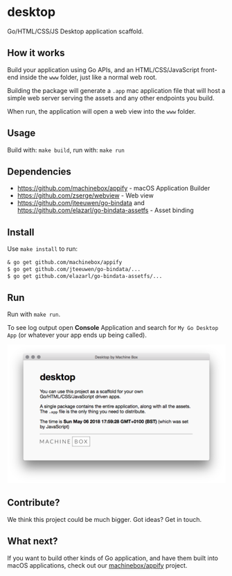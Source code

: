 # desktop

Go/HTML/CSS/JS Desktop application scaffold.

## How it works

Build your application using Go APIs, and an HTML/CSS/JavaScript front-end
inside the `www` folder, just like a normal web root.

Building the package will generate a `.app` mac application file that will
host a simple web server serving the assets and any other endpoints you build.

When run, the application will open a web view into the `www` folder.

## Usage

Build with: `make build`,
run with: `make run`

## Dependencies

* https://github.com/machinebox/appify - macOS Application Builder
* https://github.com/zserge/webview - Web view
* https://github.com/jteeuwen/go-bindata and https://github.com/elazarl/go-bindata-assetfs - Asset binding

## Install

Use `make install` to run:

```
& go get github.com/machinebox/appify
$ go get github.com/jteeuwen/go-bindata/...
$ go get github.com/elazarl/go-bindata-assetfs/...
```

## Run

Run with `make run`.

To see log output open **Console** Application and search for `My Go Desktop App`
(or whatever your app ends up being called).

![Preview of the default application](preview.png)

## Contribute?

We think this project could be much bigger. Got ideas? Get in touch.

## What next?

If you want to build other kinds of Go application, and have them built into
macOS applications, check out our [machinebox/appify](https://github.com/machinebox/appify)
project.
